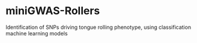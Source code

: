 # miniGWAS-Rollers
Identification of SNPs driving tongue rolling phenotype, using classification machine learning models
